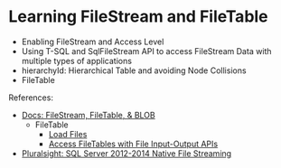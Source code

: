 # Learning FileStream and FileTable

* Enabling FileStream and Access Level
* Using T-SQL and SqlFileStream API to access FileStream Data with multiple types of applications
* hierarchyId: Hierarchical Table and avoiding Node Collisions
* FileTable

References:
* [Docs: FileStream, FileTable, & BLOB](https://docs.microsoft.com/en-us/sql/relational-databases/blob/binary-large-object-blob-data-sql-server)
  * FileTable
    * [Load Files](https://docs.microsoft.com/en-us/sql/relational-databases/blob/load-files-into-filetables)
    * [Access FileTables with File Input-Output APIs](https://docs.microsoft.com/en-us/sql/relational-databases/blob/access-filetables-with-file-input-output-apis)
* [Pluralsight: SQL Server 2012-2014 Native File Streaming](https://app.pluralsight.com/library/courses/sql-server-2012-2014-native-file-streaming/table-of-contents)

